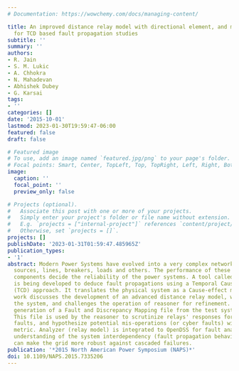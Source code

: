 ```yaml
---
# Documentation: https://wowchemy.com/docs/managing-content/

title: An improved distance relay model with directional element, and memory polarization
  for TCD based fault propagation studies
subtitle: ''
summary: ''
authors:
- R. Jain
- S. M. Lukic
- A. Chhokra
- N. Mahadevan
- Abhishek Dubey
- G. Karsai
tags:
- ''
categories: []
date: '2015-10-01'
lastmod: 2023-01-30T19:59:47-06:00
featured: false
draft: false

# Featured image
# To use, add an image named `featured.jpg/png` to your page's folder.
# Focal points: Smart, Center, TopLeft, Top, TopRight, Left, Right, BottomLeft, Bottom, BottomRight.
image:
  caption: ''
  focal_point: ''
  preview_only: false

# Projects (optional).
#   Associate this post with one or more of your projects.
#   Simply enter your project's folder or file name without extension.
#   E.g. `projects = ["internal-project"]` references `content/project/deep-learning/index.md`.
#   Otherwise, set `projects = []`.
projects: []
publishDate: '2023-01-31T01:59:47.485965Z'
publication_types:
- '1'
abstract: Modern Power Systems have evolved into a very complex network of multiple
  sources, lines, breakers, loads and others. The performance of these interdependent
  components decide the reliability of the power systems. A tool called “Reasoner”
  is being developed to deduce fault propagations using a Temporal Causal Diagram
  (TCD) approach. It translates the physical system as a Cause-effect model. This
  work discusses the development of an advanced distance relay model, which monitors
  the system, and challenges the operation of reasoner for refinement. Process of
  generation of a Fault and Discrepancy Mapping file from the test system is presented.
  This file is used by the reasoner to scrutinize relays' responses for active system
  faults, and hypothesize potential mis-operations (or cyber faults) with a confidence
  metric. Analyzer (relay model) is integrated to OpenDSS for fault analysis. The
  understanding of the system interdependency (fault propagation behavior) using reasoner
  can make the grid more robust against cascaded failures.
publication: '*2015 North American Power Symposium (NAPS)*'
doi: 10.1109/NAPS.2015.7335206
---
```

